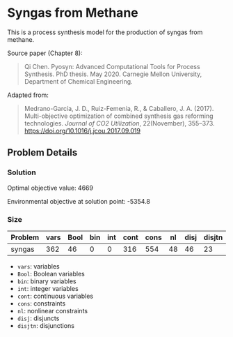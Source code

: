 # Syngas from Methane

This is a process synthesis model for the production of syngas from methane.

Source paper (Chapter 8):

> Qi Chen. Pyosyn: Advanced Computational Tools for Process Synthesis. PhD thesis. May 2020. Carnegie Mellon University, Department of Chemical Engineering.

Adapted from:

> Medrano-García, J. D., Ruiz-Femenia, R., & Caballero, J. A. (2017). Multi-objective optimization of combined synthesis gas reforming technologies. *Journal of CO2 Utilization*, 22(November), 355–373. https://doi.org/10.1016/j.jcou.2017.09.019

## Problem Details

### Solution

Optimal objective value: 4669

Environmental objective at solution point: -5354.8

### Size

| Problem   | vars | Bool | bin | int | cont | cons | nl | disj | disjtn |
|-----------|------|------|-----|-----|------|------|----|------|--------|
| syngas | 362 | 46 | 0 | 0 | 316 | 554 | 48 | 46 | 23 |

- ``vars``: variables
- ``Bool``: Boolean variables
- ``bin``: binary variables
- ``int``: integer variables
- ``cont``: continuous variables
- ``cons``: constraints
- ``nl``: nonlinear constraints
- ``disj``: disjuncts
- ``disjtn``: disjunctions
